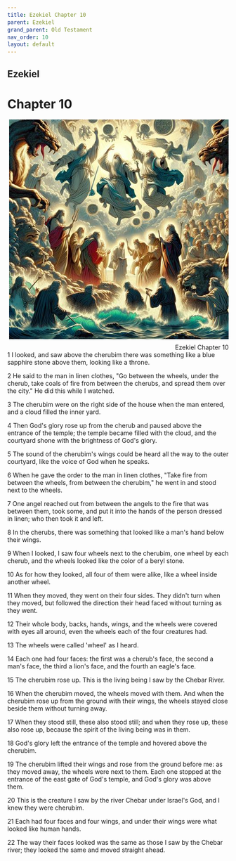 ```yaml
---
title: Ezekiel Chapter 10
parent: Ezekiel
grand_parent: Old Testament
nav_order: 10
layout: default
---
```


## Ezekiel

# Chapter 10

<div style="clear: both; text-align: right;">
    <img src="/assets/Image/Ezekiel/500/10.jpg" alt="Ezekiel Chapter 10" class="chapter-image" style="max-width: 100%; height: auto; float: right; margin: 0 0 10px 10px; padding-left: 10%;">
    <figcaption style="font-size: 14px;">Ezekiel Chapter 10</figcaption>
</div>
1 I looked, and saw above the cherubim there was something like a blue sapphire stone above them, looking like a throne.

2 He said to the man in linen clothes, "Go between the wheels, under the cherub, take coals of fire from between the cherubs, and spread them over the city." He did this while I watched.

3 The cherubim were on the right side of the house when the man entered, and a cloud filled the inner yard.

4 Then God's glory rose up from the cherub and paused above the entrance of the temple; the temple became filled with the cloud, and the courtyard shone with the brightness of God's glory.

5 The sound of the cherubim's wings could be heard all the way to the outer courtyard, like the voice of God when he speaks.

6 When he gave the order to the man in linen clothes, "Take fire from between the wheels, from between the cherubim," he went in and stood next to the wheels.

7 One angel reached out from between the angels to the fire that was between them, took some, and put it into the hands of the person dressed in linen; who then took it and left.

8 In the cherubs, there was something that looked like a man's hand below their wings.

9 When I looked, I saw four wheels next to the cherubim, one wheel by each cherub, and the wheels looked like the color of a beryl stone.

10 As for how they looked, all four of them were alike, like a wheel inside another wheel.

11 When they moved, they went on their four sides. They didn't turn when they moved, but followed the direction their head faced without turning as they went.

12 Their whole body, backs, hands, wings, and the wheels were covered with eyes all around, even the wheels each of the four creatures had.

13 The wheels were called 'wheel' as I heard.

14 Each one had four faces: the first was a cherub's face, the second a man's face, the third a lion's face, and the fourth an eagle's face.

15 The cherubim rose up. This is the living being I saw by the Chebar River.

16 When the cherubim moved, the wheels moved with them. And when the cherubim rose up from the ground with their wings, the wheels stayed close beside them without turning away.

17 When they stood still, these also stood still; and when they rose up, these also rose up, because the spirit of the living being was in them.

18 God's glory left the entrance of the temple and hovered above the cherubim.

19 The cherubim lifted their wings and rose from the ground before me: as they moved away, the wheels were next to them. Each one stopped at the entrance of the east gate of God's temple, and God's glory was above them.

20 This is the creature I saw by the river Chebar under Israel's God, and I knew they were cherubim.

21 Each had four faces and four wings, and under their wings were what looked like human hands.

22 The way their faces looked was the same as those I saw by the Chebar river; they looked the same and moved straight ahead.


